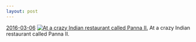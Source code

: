 ```yaml
---
layout: post
---
```


<p>
  <time><a href="/470">2016-03-06</a></time>
  <a href="/470"><img src="{{ site.assets_url }}/470-640.jpg" srcset="{{ site.assets_url }}/470-1280.jpg 1280w, {{ site.assets_url }}/470-960.jpg 960w, {{ site.assets_url }}/470-640.jpg 640w, {{ site.assets_url }}/470-320.jpg 320w" sizes="(min-width: 700px) 50vw, calc(100vw - 2rem)" alt="At a crazy Indian restaurant called Panna II." /></a>
  <span>At a crazy Indian restaurant called Panna II.</span>
</p>
